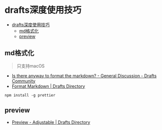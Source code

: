 # drafts深度使用技巧

<!--ts-->
* [drafts深度使用技巧](#drafts深度使用技巧)
   * [md格式化](#md格式化)
   * [preview](#preview)

<!-- Created by https://github.com/ekalinin/github-markdown-toc -->
<!-- Added by: runner, at: Mon Sep 26 03:06:27 UTC 2022 -->

<!--te-->

## md格式化

> 只支持macOS

- [Is there anyway to format the markdown? - General Discussion - Drafts Community](https://forums.getdrafts.com/t/is-there-anyway-to-format-the-markdown/7850/5)
- [Format Markdown | Drafts Directory](https://actions.getdrafts.com/a/1bP)

```shell
npm install -g prettier 
```


## preview

- [Preview - Adjustable | Drafts Directory](https://actions.getdrafts.com/a/2Bz)